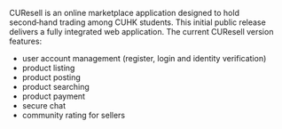 CUResell is an online marketplace application designed to hold second‑hand trading among CUHK students. This initial public release delivers a fully integrated web application. The current CUResell version features:

- user account management (register, login and identity verification)
- product listing
- product posting
- product searching
- product payment
- secure chat
- community rating for sellers
